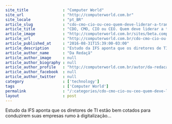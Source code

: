 ```yaml
---
site_title               : "Computer World"
site_url                 : "http://computerworld.com.br"
site_locale              : "pt_BR"
article_slug             : "cdo-cmo-cio-ou-ceo-quem-deve-liderar-a-transformacao-digital"
article_title            : "CDO, CMO, CIO ou CEO. Quem deve liderar a transformação digital?"
article_image            : "http://computerworld.com.br/sites/beta.computerworld.com.br/files/news_articles/lideranca.jpg"
article_url              : "http://computerworld.com.br/cdo-cmo-cio-ou-ceo-quem-deve-liderar-transformacao-digital"
article_published_at     : "2016-08-31T15:39:00-03:00"
article_description      : "Estudo da IFS aponta que os diretores de TI estão bem cotados para conduzirem suas empresas rumo à digitalização..."
article_author_name      : "Da Redaçã"
article_author_image     : null
article_author_biography : null
article_author_profile   : "http://computerworld.com.br/autor/da-redacao"
article_author_facebook  : null
article_author_twitter   : null
category                 : ['technology']
tags                     : ['Computer World']
permalink                : "/:categories/cdo-cmo-cio-ou-ceo-quem-deve-liderar-a-transformacao-digital/"
layout                   : post
---
```


Estudo da IFS aponta que os diretores de TI estão bem cotados para conduzirem suas empresas rumo à digitalização...
